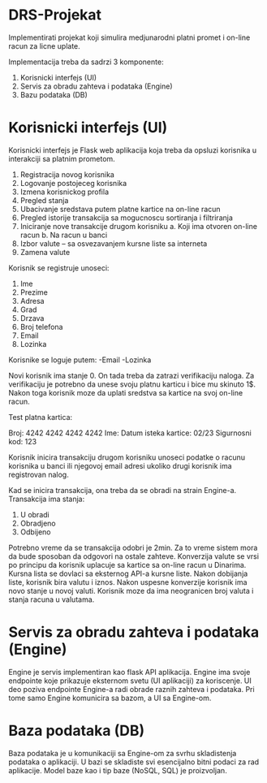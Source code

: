# DRS-Projekat

Implementirati projekat koji simulira medjunarodni platni promet i on-line racun za licne uplate.

Implementacija treba da sadrzi 3 komponente:

1. Korisnicki interfejs (UI)
2. Servis za obradu zahteva i podataka (Engine)
3. Bazu podataka (DB)

# Korisnicki interfejs (UI)

Korisnicki interfejs je Flask web aplikacija koja treba da opsluzi korisnika u interakciji sa 
platnim prometom.

1. Registracija novog korisnika
2. Logovanje postojeceg korisnika
3. Izmena korisnickog profila
4. Pregled stanja
5. Ubacivanje sredstava putem platne kartice na on-line racun
6. Pregled istorije transakcija sa mogucnoscu sortiranja i filtriranja
7. Iniciranje nove transakcije drugom korisniku
   a. Koji ima otvoren on-line racun
   b. Na racun u banci
8. Izbor valute – sa osvezavanjem kursne liste sa interneta
9. Zamena valute

Korisnik se registruje unoseci:
1. Ime
2. Prezime
3. Adresa
4. Grad
5. Drzava
6. Broj telefona
7. Email
8. Lozinka

Korisnike se loguje putem:
  -Email
  -Lozinka

Novi korisnik ima stanje 0. On tada treba da zatrazi verifikaciju naloga. Za verifikaciju je
potrebno da unese svoju platnu karticu i bice mu skinuto 1$. Nakon toga korisnik moze da
uplati sredstva sa kartice na svoj on-line racun.

Test platna kartica:

  Broj: 4242 4242 4242 4242 
  Ime: <Ime Korisnika>
  Datum isteka kartice: 02/23
  Sigurnosni kod: 123

Korisnik inicira transakciju drugom korisniku unoseci podatke o racunu korisnika u banci ili
njegovoj email adresi ukoliko drugi korisnik ima registrovan nalog.

Kad se inicira transakcija, ona treba da se obradi na strain Engine-a. Transakcija ima stanja:
1. U obradi
2. Obradjeno
3. Odbijeno

Potrebno vreme da se transakcija odobri je 2min. Za to vreme sistem mora da bude sposoban da
odgovori na ostale zahteve. Konverzija valute se vrsi po principu da korisnik uplacuje sa 
kartice sa on-line racun u Dinarima. Kursna lista se dovlaci sa eksternog API-a kursne liste.
Nakon dobijanja liste, korisnik bira valutu i iznos. Nakon uspesne konverzije korisnik ima 
novo stanje u novoj valuti. Korisnik moze da ima neogranicen broj valuta i stanja racuna u valutama.

# Servis za obradu zahteva i podataka (Engine)

Engine je servis implementiran kao flask API aplikacija. Engine ima svoje endpointe koje
prikazuje eksternom svetu (UI aplikaciji) za koriscenje. UI deo poziva endpointe Engine-a radi
obrade raznih zahteva i podataka. Pri tome samo Engine komunicira sa bazom, a UI sa Engine-om.

# Baza podataka (DB)

Baza podataka je u komunikaciji sa Engine-om za svrhu skladistenja podataka o aplikaciji. 
U bazi se skladiste svi esencijalno bitni podaci za rad aplikacije. Model baze kao i tip
baze (NoSQL, SQL) je proizvoljan.